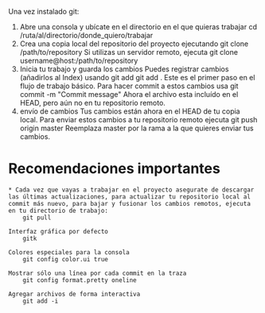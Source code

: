 Una vez instalado git:

1. Abre una consola y ubícate en el directorio en el que quieras trabajar
        cd /ruta/al/directorio/donde_quiero/trabajar
2. Crea una copia local del repositorio del proyecto ejecutando
        git clone /path/to/repository
    Si utilizas un servidor remoto, ejecuta
        git clone username@host:/path/to/repository
3. Inicia tu trabajo y guarda los cambios
   Puedes registrar cambios (añadirlos al Index) usando
       git add <filename>
       git add .
   Este es el primer paso en el flujo de trabajo básico. Para hacer commit a estos cambios usa
       git commit -m "Commit message"
   Ahora el archivo esta incluído en el HEAD, pero aún no en tu repositorio remoto.
4. envío de cambios
   Tus cambios están ahora en el HEAD de tu copia local. Para enviar estos cambios a tu repositorio remoto ejecuta
       git push origin master
   Reemplaza master por la rama a la que quieres enviar tus cambios.

# Recomendaciones importantes
    * Cada vez que vayas a trabajar en el proyecto asegurate de descargar las últimas actualizaciones, para actualizar tu repositorio local al commit más nuevo, para bajar y fusionar los cambios remotos, ejecuta en tu directorio de trabajo:
        git pull

    Interfaz gráfica por defecto
        gitk

    Colores especiales para la consola
        git config color.ui true

    Mostrar sólo una línea por cada commit en la traza
        git config format.pretty oneline

    Agregar archivos de forma interactiva
        git add -i
